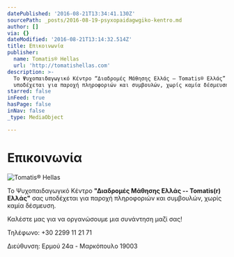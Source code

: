 ```yaml
---
datePublished: '2016-08-21T13:34:41.130Z'
sourcePath: _posts/2016-08-19-psyxopaidagwgiko-kentro.md
author: []
via: {}
dateModified: '2016-08-21T13:14:32.514Z'
title: Επικοινωνία
publisher:
  name: Tomatis® Hellas
  url: 'http://tomatishellas.com'
description: >-
  Το Ψυχοπαιδαγωγικό Κέντρο “Διαδρομές Μάθησης Ελλάς – Tomatis® Ελλάς” σας
  υποδέχεται για παροχή πληροφοριών και συμβουλών, χωρίς καμία δέσμευση.
starred: false
inFeed: true
hasPage: false
inNav: false
_type: MediaObject

---
```

# Επικοινωνία
![Tomatis® Hellas](https://the-grid-user-content.s3-us-west-2.amazonaws.com/b47d8bb1-78cc-44a0-af67-03bbcf17c6bf.jpg)

Το Ψυχοπαιδαγωγικό Κέντρο **"Διαδρομές Μάθησης Ελλάς -- Tomatis(r) Ελλάς"** σας υποδέχεται για παροχή πληροφοριών και συμβουλών, χωρίς καμία δέσμευση.

Καλέστε μας για να οργανώσουμε μια συνάντηση μαζί σας!

Τηλέφωνο: +30 2299 11 21 71

Διεύθυνση: Ερμού 24α - Μαρκόπουλο 19003